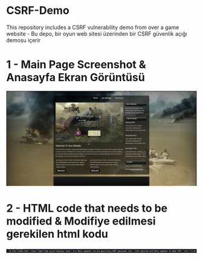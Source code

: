 # CSRF-Demo
This repository includes a CSRF vulnerability demo from over a game website - Bu depo, bir oyun web sitesi üzerinden bir CSRF güvenlik açığı demosu içerir

# 1 - Main Page Screenshot & Anasayfa Ekran Görüntüsü

![alt text](https://raw.githubusercontent.com/BahadirDogrusoz/CSRF-Demo/main/SS2.png)

# 2 - HTML code that needs to be modified & Modifiye edilmesi gerekilen html kodu

![alt text](https://raw.githubusercontent.com/BahadirDogrusoz/CSRF-Demo/main/SS.png)
